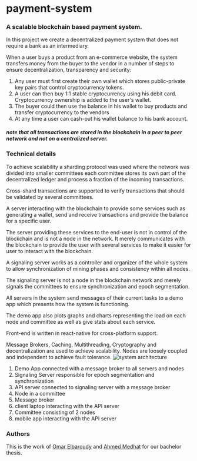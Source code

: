 # payment-system

### A scalable blockchain based payment system.

In this project we create a decentralized payment system that does not require a bank as an intermediary.

When a user buys a product from an e-commerce website, the system transfers money from the buyer to the vendor in a number of steps to ensure decentralization, transparency and security:

1. Any user must first create their own wallet which stores public-private key pairs that control cryptocurrency tokens.
2. A user can then buy 1:1 stable cryptocurrency using his debit card. Cryptocurrency ownership is added to the user's wallet.
3. The buyer could then use the balance in his wallet to buy products and transfer cryptocurrency to the vendors
4. At any time a user can cash-out his wallet balance to his bank account.

##### note that all transactions are stored in the blockchain in a peer to peer network and not on a centralized server.

### Technical details

To achieve scalability a sharding protocol was used where the network was divided into smaller committees each committee stores its own part of the decentralized ledger and process a fraction of the incoming transactions.

Cross-shard transactions are supported to verify transactions that should be validated by several committees.

A server interacting with the blockchain to provide some services such as generating a wallet, send and receive transactions and provide the balance for a specific user.

The server providing these services to the end-user is not in control of the blockchain and is not a node in the network. It merely communicates with the blockchain to provide the user with several services to make it easier for user to interact with the blockchain.

A signaling server works as a controller and organizer of the whole system to allow synchronization of mining phases and consistency within all nodes.

The signaling server is not a node in the blockchain network and merely signals the committees to ensure synchronization and epoch segmentation.

All servers in the system send messages of their current tasks to a demo app which presents how the system is functioning.

The demo app also plots graphs and charts representing the load on each node and committee as well as give stats about each service.

Front-end is written in react-native for cross-platform support.


Message Brokers, Caching, Multithreading, Cryptography and decentralization are used to achieve scalability.
Nodes are loosely coupled and independent to achieve fault tolerance.
![system architecture](https://user-images.githubusercontent.com/47888993/129956279-1c90864e-8acf-4413-97cb-a3b39399ea94.png)

1. Demo App connected with a message broker to all servers and nodes
2. Signaling Server responsible for epoch segmentation and synchronization
3. API server connected to signaling server with a message broker
4. Node in a committee
5. Message broker
6. client laptop interacting with the API server
7. Committee consisting of 2 nodes
8. mobile app interacting with the API server


### Authors
This is the work of [Omar Elbaroudy](https://github.com/OmarElbaroudy) and [Ahmed Medhat](https://github.com/ahmedhat1) for our bachelor thesis.
